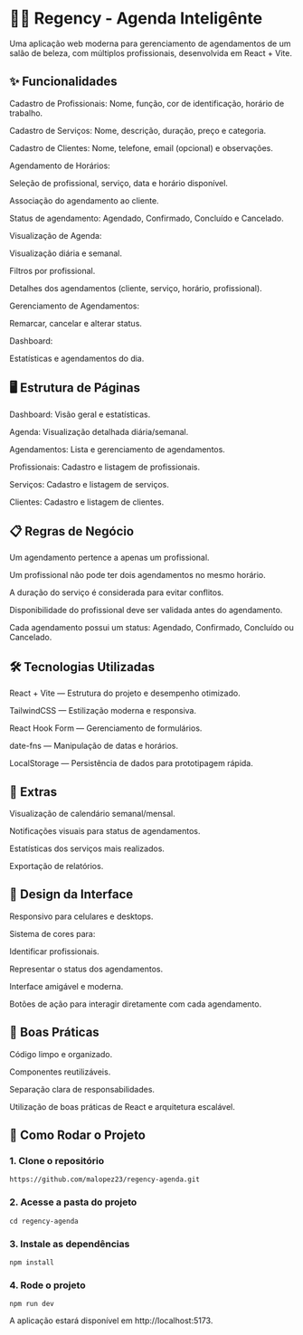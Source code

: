 # 💇‍♀️ Regency - Agenda Inteligênte
Uma aplicação web moderna para gerenciamento de agendamentos de um salão de beleza, com múltiplos profissionais, desenvolvida em React + Vite.

## ✨ Funcionalidades
Cadastro de Profissionais: Nome, função, cor de identificação, horário de trabalho.

Cadastro de Serviços: Nome, descrição, duração, preço e categoria.

Cadastro de Clientes: Nome, telefone, email (opcional) e observações.

Agendamento de Horários:

Seleção de profissional, serviço, data e horário disponível.

Associação do agendamento ao cliente.

Status de agendamento: Agendado, Confirmado, Concluído e Cancelado.

Visualização de Agenda:

Visualização diária e semanal.

Filtros por profissional.

Detalhes dos agendamentos (cliente, serviço, horário, profissional).

Gerenciamento de Agendamentos:

Remarcar, cancelar e alterar status.

Dashboard:

Estatísticas e agendamentos do dia.

## 🖥️ Estrutura de Páginas
Dashboard: Visão geral e estatísticas.

Agenda: Visualização detalhada diária/semanal.

Agendamentos: Lista e gerenciamento de agendamentos.

Profissionais: Cadastro e listagem de profissionais.

Serviços: Cadastro e listagem de serviços.

Clientes: Cadastro e listagem de clientes.

## 📋 Regras de Negócio
Um agendamento pertence a apenas um profissional.

Um profissional não pode ter dois agendamentos no mesmo horário.

A duração do serviço é considerada para evitar conflitos.

Disponibilidade do profissional deve ser validada antes do agendamento.

Cada agendamento possui um status: Agendado, Confirmado, Concluído ou Cancelado.

## 🛠️ Tecnologias Utilizadas
React + Vite — Estrutura do projeto e desempenho otimizado.

TailwindCSS — Estilização moderna e responsiva.

React Hook Form — Gerenciamento de formulários.

date-fns — Manipulação de datas e horários.

LocalStorage — Persistência de dados para prototipagem rápida.

## 🎯 Extras
Visualização de calendário semanal/mensal.

Notificações visuais para status de agendamentos.

Estatísticas dos serviços mais realizados.

Exportação de relatórios.

## 📱 Design da Interface
Responsivo para celulares e desktops.

Sistema de cores para:

Identificar profissionais.

Representar o status dos agendamentos.

Interface amigável e moderna.

Botões de ação para interagir diretamente com cada agendamento.

## 🧹 Boas Práticas
Código limpo e organizado.

Componentes reutilizáveis.

Separação clara de responsabilidades.

Utilização de boas práticas de React e arquitetura escalável.

## 🚀 Como Rodar o Projeto

### 1. Clone o repositório
`https://github.com/malopez23/regency-agenda.git`

### 2. Acesse a pasta do projeto
`cd regency-agenda`

### 3. Instale as dependências
`npm install`

### 4. Rode o projeto
`npm run dev`

A aplicação estará disponível em http://localhost:5173.